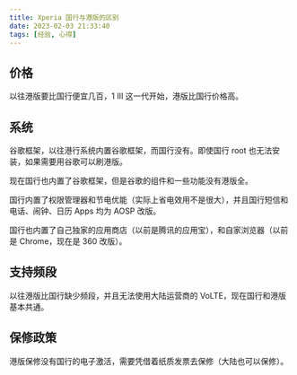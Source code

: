 ```yaml
---
title: Xperia 国行与港版的区别
date: 2023-02-03 21:33:40
tags: [经验, 心得]
---
```


## 价格

以往港版要比国行便宜几百，1 III 这一代开始，港版比国行价格高。

## 系统

谷歌框架，以往港行系统内置谷歌框架，而国行没有。即使国行 root 也无法安装，如果需要用谷歌可以刷港版。

现在国行也内置了谷歌框架，但是谷歌的组件和一些功能没有港版全。

国行内置了权限管理器和节电优能（实际上省电效用不是很大），并且国行短信和电话、闹钟、日历 Apps 均为 AOSP 改版。

国行也内置了自己独家的应用商店（以前是腾讯的应用宝），和自家浏览器（以前是 Chrome，现在是 360 改版）。

## 支持频段

以往港版比国行缺少频段，并且无法使用大陆运营商的 VoLTE，现在国行和港版基本共通。  

## 保修政策

港版保修没有国行的电子激活，需要凭借着纸质发票去保修（大陆也可以保修）。